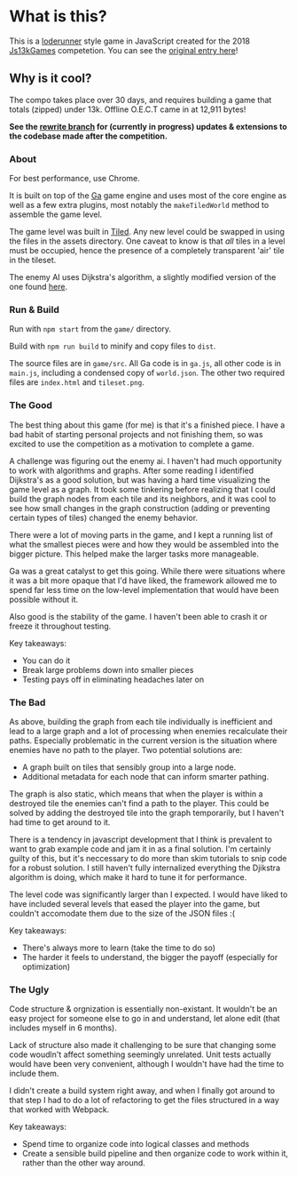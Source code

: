 # What is this?

This is a [loderunner](https://en.wikipedia.org/wiki/Lode_Runner) style game in JavaScript created for the 2018 [Js13kGames](http://js13kgames.com/) competetion. You can see the [original entry here](https://js13kgames.com/entries/offline-oect)!

## Why is it cool? 

The compo takes place over 30 days, and requires building a game that totals (zipped) under 13k. Offline O.E.C.T came in at 12,911 bytes!

**See the [rewrite branch](https://github.com/BenjaminWFox/offline-oect-js13k/tree/rewrite) for (currently in progress) updates & extensions to the codebase made after the competition.**

### About


For best performance, use Chrome.

It is built on top of the [Ga](https://github.com/kittykatattack/ga) game engine and uses most of the core engine as well as a few extra plugins, most notably the `makeTiledWorld` method to assemble the game level.

The game level was built in [Tiled](https://www.mapeditor.org/). Any new level could be swapped in using the files in the assets directory. One caveat to know is that *all* tiles in a level must be occupied, hence the presence of a completely transparent 'air' tile in the tileset.

The enemy AI uses Dijkstra's algorithm, a slightly modified version of the one found [here](https://github.com/mburst/dijkstras-algorithm/blob/master/dijkstras.js).

### Run & Build

Run with `npm start` from the `game/` directory.

Build with `npm run build` to minify and copy files to `dist`.

The source files are in `game/src`. All Ga code is in `ga.js`, all other code is in `main.js`, including a condensed copy of `world.json`. The other two required files are `index.html` and `tileset.png`.

### The Good

The best thing about this game (for me) is that it's a finished piece. I have a bad habit of starting personal projects and not finishing them, so was excited to use the competition as a motivation to complete a game.

A challenge was figuring out the enemy ai. I haven't had much opportunity to work with algorithms and graphs. After some reading I identified Dijkstra's as a good solution, but was having a hard time visualizing the game level as a graph. It took some tinkering before realizing that I could build the graph nodes from each tile and its neighbors, and it was cool to see how small changes in the graph construction (adding or preventing certain types of tiles) changed the enemy behavior.

There were a lot of moving parts in the game, and I kept a running list of what the smallest pieces were and how they would be assembled into the bigger picture. This helped make the larger tasks more manageable.

Ga was a great catalyst to get this going. While there were situations where it was a bit more opaque that I'd have liked, the framework allowed me to spend far less time on the low-level implementation that would have been possible without it.

Also good is the stability of the game. I haven't been able to crash it or freeze it throughout testing.

Key takeaways:
- You can do it
- Break large problems down into smaller pieces
- Testing pays off in eliminating headaches later on

### The Bad

As above, building the graph from each tile individually is inefficient and lead to a large graph and a lot of processing when enemies recalculate their paths. Especially problematic in the current version is the situation where enemies have no path to the player. Two potential solutions are:
- A graph built on tiles that sensibly group into a large node.
- Additional metadata for each node that can inform smarter pathing.

The graph is also static, which means that when the player is within a destroyed tile the enemies can't find a path to the player. This could be solved by adding the destroyed tile into the graph temporarily, but I haven't had time to get around to it.

There is a tendency in javascript development that I think is prevalent to want to grab example code and jam it in as a final solution. I'm certainly guilty of this, but it's neccessary to do more than skim tutorials to snip code for a robust solution. I still haven't fully internalized everything the Djikstra algorithm is doing, which make it hard to tune it for performance.

The level code was significantly larger than I expected. I would have liked to have included several levels that eased the player into the game, but couldn't accomodate them due to the size of the JSON files :(

Key takeaways:
- There's always more to learn (take the time to do so)
- The harder it feels to understand, the bigger the payoff (especially for optimization)

### The Ugly

Code structure & orgnization is essentially non-existant. It wouldn't be an easy project for someone else to go in and understand, let alone edit (that includes myself in 6 months).

Lack of structure also made it challenging to be sure that changing some code woudln't affect something seemingly unrelated. Unit tests actually would have been very convenient, although I wouldn't have had the time to include them.

I didn't create a build system right away, and when I finally got around to that step I had to do a lot of refactoring to get the files structured in a way that worked with Webpack.

Key takeaways:
- Spend time to organize code into logical classes and methods
- Create a sensible build pipeline and then organize code to work within it, rather than the other way around.
